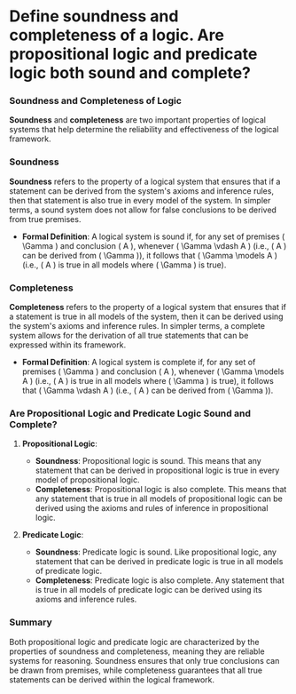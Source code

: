 # Define soundness and completeness of a logic. Are propositional logic and predicate logic both sound and complete?

### Soundness and Completeness of Logic

**Soundness** and **completeness** are two important properties of logical systems that help determine the reliability and effectiveness of the logical framework.

### Soundness

**Soundness** refers to the property of a logical system that ensures that if a statement can be derived from the system's axioms and inference rules, then that statement is also true in every model of the system. In simpler terms, a sound system does not allow for false conclusions to be derived from true premises.

- **Formal Definition**: A logical system is sound if, for any set of premises \( \Gamma \) and conclusion \( A \), whenever \( \Gamma \vdash A \) (i.e., \( A \) can be derived from \( \Gamma \)), it follows that \( \Gamma \models A \) (i.e., \( A \) is true in all models where \( \Gamma \) is true).
  
### Completeness

**Completeness** refers to the property of a logical system that ensures that if a statement is true in all models of the system, then it can be derived using the system's axioms and inference rules. In simpler terms, a complete system allows for the derivation of all true statements that can be expressed within its framework.

- **Formal Definition**: A logical system is complete if, for any set of premises \( \Gamma \) and conclusion \( A \), whenever \( \Gamma \models A \) (i.e., \( A \) is true in all models where \( \Gamma \) is true), it follows that \( \Gamma \vdash A \) (i.e., \( A \) can be derived from \( \Gamma \)).

### Are Propositional Logic and Predicate Logic Sound and Complete?

1. **Propositional Logic**:
   - **Soundness**: Propositional logic is sound. This means that any statement that can be derived in propositional logic is true in every model of propositional logic.
   - **Completeness**: Propositional logic is also complete. This means that any statement that is true in all models of propositional logic can be derived using the axioms and rules of inference in propositional logic.

2. **Predicate Logic**:
   - **Soundness**: Predicate logic is sound. Like propositional logic, any statement that can be derived in predicate logic is true in all models of predicate logic.
   - **Completeness**: Predicate logic is also complete. Any statement that is true in all models of predicate logic can be derived using its axioms and inference rules.

### Summary

Both propositional logic and predicate logic are characterized by the properties of soundness and completeness, meaning they are reliable systems for reasoning. Soundness ensures that only true conclusions can be drawn from premises, while completeness guarantees that all true statements can be derived within the logical framework.